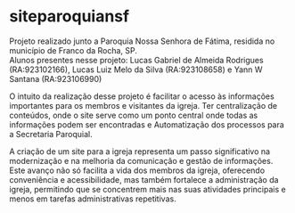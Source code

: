 # siteparoquiansf
Projeto realizado junto a Paroquia Nossa Senhora de Fátima, residida no município de Franco da Rocha, SP.  
Alunos presentes nesse projeto: Lucas Gabriel de Almeida Rodrigues (RA:923102166), Lucas Luiz Melo da Silva (RA:923108658) e Yann W Santana (RA:923106990)


O intuito da realização desse projeto é facilitar o acesso às informações importantes para os membros e visitantes da igreja. Ter centralização de conteúdos, onde o site serve como um ponto central onde todas as informações podem ser encontradas e Automatização dos processos para a Secretaria Paroquial.

A criação de um site para a igreja representa um passo significativo na modernização e na melhoria da comunicação e gestão de informações. Este avanço não só facilita a vida dos membros da igreja, oferecendo conveniência e acessibilidade, mas também fortalece a administração da igreja, permitindo que se concentrem mais nas suas atividades principais e menos em tarefas administrativas repetitivas.
